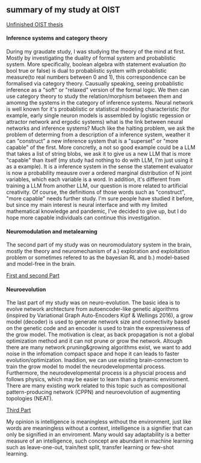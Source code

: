 ## summary of my study at OIST
[Unfinished OIST thesis](https://drive.google.com/file/d/1jariPMU7iGL-CjnGvYbMNb_OPeQ67wKm/view?usp=sharing)


#### Inference systems and category theory
During my graudate study, I was studying the theory of the mind at first. Mostly by investigating the duality of formal system and probablistic system. More specifically, boolean algebra with statement evaluation (to bool true or false) is dual to probablistic system with probablistic measure(to real numbers between 0 and 1), this correspondence can be formalised via category theory. Causually speaking, seeing probablistic inference as a "soft" or "relaxed" version of the formal logic. We then can use category theory to study the relation/morphism between them and amomng the systems in the category of inference systems. Neural network is well known for it's probablistic or statistical modeling characteristic (for example, early single neuron models is assembled by logistic regession or attractor network and ergodic systems) what is the link between neural networks and inference systems? Much like the halting problem, we ask the problem of determing from a description of a inference system, weather it can "construct" a new inference system that is a "superset" or "more capable" of the first. More concretly, a not so good example could be a LLM that takes a list of string blobs, we ask it to give us a new LLM that is more "capable" than itself (my study had nothing to do with LLM, I'm just using it as a example). It is a inference system in the sense the statement evaluator is now a probability meausre over a ordered marginal distribution of N joint variables, which each variable is a word. In addition, it's different from training a LLM from another LLM, our question is more related to artificial creativity. Of course, the definitions of those words such as "construct", "more capable" needs further study. I'm sure people have studied it before, but since my main interest is neural interface and with my limited mathematical knowledge and pandemic, I've decided to give up, but I do hope more capable individuals can continue this investigation.

#### Neuromodulation and metalearning
The second part of my study was on neuromodulatory system in the brain, mostly the theory and neuromechanism of a.) exploration and exploitation problem or sometimes refered to as the bayesian RL and b.) model-based and model-free in the brain. 

[First and second Part](https://docs.google.com/presentation/d/1jPPnCfTKtLa-FB4haYS3q-Nw1tRfzGPv/edit?usp=sharing&ouid=112627724459090659537&rtpof=true&sd=true)


#### Neuroevolution
The last part of my study was on neuro-evolution. The basic idea is to evolve network archtecture from autoencoder-like genetic algorithms (inspired by Variational Graph Auto-Encoders Kipf & Wellings 2016), a grow model (decoder) is used to generate network size and connectivity based on the genetic code and an encoder is used to train the expressiveness of the grow model. The motivation is clear, as back propagation is not a global optimization method and it can not prune or grow the network. Altough there are many network pruning&growing algorithms exist, we want to add noise in the infomation compact space and hope it can leads to faster evolution/optimization. Inaddion, we can use existing brain-connectom to train the grow model to model the neurodevelopmental process. Furthermore, the neurodevelopmental process is a physcial process and follows physics, which may be easier to learn than a dynamic enviroment. There are many existing work related to this topic such as compositional pattern-producing network (CPPN) and neuroevolution of augmenting topologies (NEAT).

[Third Part](https://docs.google.com/presentation/d/1sCNji51QUQItBJBHxFXrNFq6mAAnAGI1/edit?usp=sharing&ouid=112627724459090659537&rtpof=true&sd=true)


My opinion is intelligence is meaningless without the environment, just like words are meaningless without a context, intelligence is a signifier that can only be signified in an enviroment. Many would say adaptability is a better measure of an intelligence, such concept are abundant in machine learning such as leave-one-out, train/test split, transfer learning or few-shot learning.   

